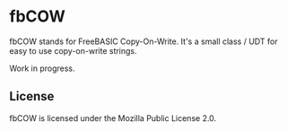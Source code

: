 # fbCOW

fbCOW stands for FreeBASIC Copy-On-Write. It's a small class / UDT for easy to use copy-on-write strings.

Work in progress.

## License

fbCOW is licensed under the Mozilla Public License 2.0.


